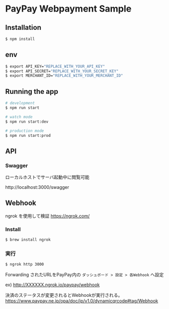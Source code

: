 # PayPay Webpayment Sample

## Installation

```sh
$ npm install
```

## env

```sh
$ export API_KEY="REPLACE_WITH_YOUR_API_KEY"
$ export API_SECRET="REPLACE_WITH_YOUR_SECRET_KEY"
$ export MERCHANT_ID="REPLACE_WITH_YOUR_MERCHANT_ID"
```


## Running the app

```sh
# development
$ npm run start

# watch mode
$ npm run start:dev

# production mode
$ npm run start:prod
```

## API

### Swagger 

ローカルホストでサーバ起動中に閲覧可能

http://localhost:3000/swagger

## Webhook

ngrok を使用して検証
https://ngrok.com/

### Install

```sh
$ brew install ngrok
```

### 実行

```sh
$ ngrok http 3000
```

Forwarding されたURLをPayPay内の `ダッシュボード > 設定 > 各Webhook` へ設定

ex) http://XXXXXX.ngrok.io/paypay/webhook

決済のステータスが変更されるとWebhookが実行される。
https://www.paypay.ne.jp/opa/doc/jp/v1.0/dynamicqrcode#tag/Webhook
